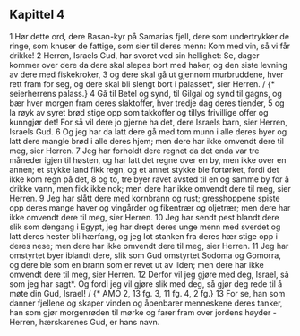 ## Kapittel 4

1 Hør dette ord, dere Basan-kyr på Samarias fjell, dere som undertrykker de ringe, som knuser de fattige, som sier til deres menn: Kom med vin, så vi får drikke!
2 Herren, Israels Gud, har svoret ved sin hellighet: Se, dager kommer over dere da dere skal slepes bort med haker, og den siste levning av dere med fiskekroker,
3 og dere skal gå ut gjennom murbruddene, hver rett fram for seg, og dere skal bli slengt bort i palasset*, sier Herren. / {* seierherrens palass.}
4 Gå til Betel og synd, til Gilgal og synd til gagns, og bær hver morgen fram deres slaktoffer, hver tredje dag deres tiender,
5 og la røyk av syret brød stige opp som takkoffer og tillys frivillige offer og kunngjør det! For så vil dere jo gjerne ha det, dere Israels barn, sier Herren, Israels Gud.
6 Og jeg har da latt dere gå med tom munn i alle deres byer og latt dere mangle brød i alle deres hjem; men dere har ikke omvendt dere til meg, sier Herren.
7 Jeg har forholdt dere regnet da det enda var tre måneder igjen til høsten, og har latt det regne over en by, men ikke over en annen; et stykke land fikk regn, og et annet stykke ble fortørket, fordi det ikke kom regn på det,
8 og to, tre byer ravet avsted til en og samme by for å drikke vann, men fikk ikke nok; men dere har ikke omvendt dere til meg, sier Herren.
9 Jeg har slått dere med kornbrann og rust; gresshoppene spiste opp deres mange haver og vingårder og fikentrær og oljetrær; men dere har ikke omvendt dere til meg, sier Herren.
10 Jeg har sendt pest blandt dere slik som dengang i Egypt, jeg har drept deres unge menn med sverdet og latt deres hester bli hærfang, og jeg lot stanken fra deres hær stige opp i deres nese; men dere har ikke omvendt dere til meg, sier Herren.
11 Jeg har omstyrtet byer iblandt dere, slik som Gud omstyrtet Sodoma og Gomorra, og dere ble som en brann som er revet ut av ilden; men dere har ikke omvendt dere til meg, sier Herren.
12 Derfor vil jeg gjøre med deg, Israel, så som jeg har sagt*. Og fordi jeg vil gjøre slik med deg, så gjør deg rede til å møte din Gud, Israel! / {* AMO 2, 13 fg. 3, 11 fg. 4, 2 fg.}
13 For se, han som danner fjellene og skaper vinden og åpenbarer menneskene deres tanker, han som gjør morgenrøden til mørke og farer fram over jordens høyder - Herren, hærskarenes Gud, er hans navn.
